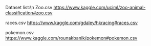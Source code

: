 Dataset list:\n
Zoo.csv
https://www.kaggle.com/uciml/zoo-animal-classification#zoo.csv

races.csv
https://www.kaggle.com/gdaley/hkracing#races.csv

pokemon.csv
https://www.kaggle.com/rounakbanik/pokemon#pokemon.csv
